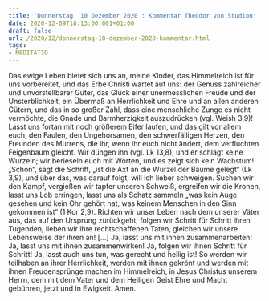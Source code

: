 ```yaml
---
title: 'Donnerstag, 10 Dezember 2020 : Kommentar Theodor von Studion'
date: 2020-12-09T18:13:00.001+01:00
draft: false
url: /2020/12/donnerstag-10-dezember-2020-kommentar.html
tags: 
- MEDITATIO
---
```


Das ewige Leben bietet sich uns an, meine Kinder, das Himmelreich ist für uns vorbereitet, und das Erbe Christi wartet auf uns: der Genuss zahlreicher und unvorstellbarer Güter, das Glück einer unermesslichen Freude und der Unsterblichkeit, ein Übermaß an Herrlichkeit und Ehre und an allen anderen Gütern, und das in so großer Zahl, dass eine menschliche Zunge es nicht vermöchte, die Gnade und Barmherzigkeit auszudrücken (vgl. Weish 3,9)! Lasst uns fortan mit noch größerem Eifer laufen, und das gilt vor allem euch, den Faulen, den Ungehorsamen, den schwerfälligen Herzen, den Freunden des Murrens, die ihr, wenn ihr euch nicht ändert, dem verfluchten Feigenbaum gleicht. Wir düngen ihn (vgl. Lk 13,8), und er schlägt keine Wurzeln; wir berieseln euch mit Worten, und es zeigt sich kein Wachstum! „Schon“, sagt die Schrift, „ist die Axt an die Wurzel der Bäume gelegt“ (Lk 3,9), und über das, was darauf folgt, will ich lieber schweigen. Suchen wir den Kampf, vergießen wir tapfer unseren Schweiß, ergreifen wir die Kronen, lasst uns Lob erringen, lasst uns als Schatz sammeln „was kein Auge gesehen und kein Ohr gehört hat, was keinem Menschen in den Sinn gekommen ist“ (1 Kor 2,9). Richten wir unser Leben nach dem unserer Väter aus, das auf den Ursprung zurückgeht; folgen wir Schritt für Schritt ihren Tugenden, lieben wir ihre rechtschaffenen Taten, gleichen wir unsere Lebensweise der ihren an! \[…\] Ja, lasst uns mit ihnen zusammenarbeiten! Ja, lasst uns mit ihnen zusammenwirken! Ja, folgen wir ihnen Schritt für Schritt! Ja, lasst auch uns tun, was gerecht und heilig ist! So werden wir teilhaben an ihrer Herrlichkeit, werden mit ihnen gekrönt und werden mit ihnen Freudensprünge machen im Himmelreich, in Jesus Christus unserem Herrn, dem mit dem Vater und dem Heiligen Geist Ehre und Macht gebühren, jetzt und in Ewigkeit. Amen.